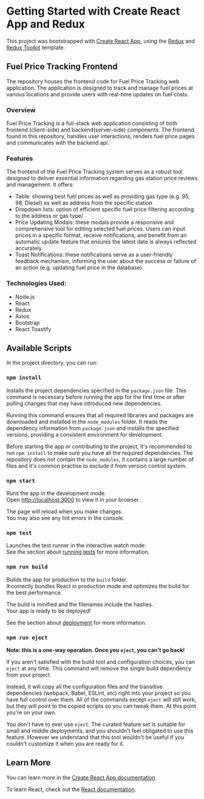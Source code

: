 # Getting Started with Create React App and Redux

This project was bootstrapped with [Create React App](https://github.com/facebook/create-react-app), using the [Redux](https://redux.js.org/) and [Redux Toolkit](https://redux-toolkit.js.org/) template.

## Fuel Price Tracking Frontend

The repository houses the frontend code for Fuel Price Tracking web application. The application is designed to track and manage fuel prices at various locations and provide users with real-time updates on fuel costs.

### Overview

Fuel Price Tracking is a full-stack web application consisting of both frontend (client-side) and backend(server-side) components. The frontend, found in this repository, handles user interactions, renders fuel price pages and communicates with the backend api.

### Features

The frontend of the Fuel Price Tracking system serves as a robust tool designed to deliver essential information regarding gas station price reviews and management. It offers:
 - Table: showing best fuel prices as well as providing gas type (e.g. 95, 98, Diesel) as well as address from the specific station
 - Dropdown lists: option of efficient specific fuel price filtering according to the address or gas type/
 - Price Updating Modals:  these modals provide a responsive and comprehensive tool for editing selected fuel prices. Users can input prices in a specific format, receive notifications, and benefit from an automatic update feature that ensures the latest date is always reflected accurately.
 - Toast Notifications: these notifications serve as a user-friendly feedback mechanism, informing the user about the success or failure of an action (e.g. updating fuel price in the database).

### Technologies Used:
- Node.js
- React
- Redux
- Axios
- Bootstrap
- React Toastify

## Available Scripts

In the project directory, you can run:

### `npm install`

Installs the project dependencies specified in the `package.json` file. This command is necessary before running the app for the first time or after pulling changes that may have introduced new dependencies.

Running this command ensures that all required libraries and packages are downloaded and installed in the `node_modules` folder. It reads the dependency information from `package.json` and installs the specified versions, providing a consistent environment for development.

Before starting the app or contributing to the project, it's recommended to run `npm install` to make sure you have all the required dependencies. The repository does not contain the `node_modules`, it contains a large number of files and it's common practise to exclude it from version control system.

### `npm start`

Runs the app in the development mode.\
Open [http://localhost:3000](http://localhost:3000) to view it in your browser.

The page will reload when you make changes.\
You may also see any lint errors in the console.

### `npm test`

Launches the test runner in the interactive watch mode.\
See the section about [running tests](https://facebook.github.io/create-react-app/docs/running-tests) for more information.

### `npm run build`

Builds the app for production to the `build` folder.\
It correctly bundles React in production mode and optimizes the build for the best performance.

The build is minified and the filenames include the hashes.\
Your app is ready to be deployed!

See the section about [deployment](https://facebook.github.io/create-react-app/docs/deployment) for more information.

### `npm run eject`

**Note: this is a one-way operation. Once you `eject`, you can't go back!**

If you aren't satisfied with the build tool and configuration choices, you can `eject` at any time. This command will remove the single build dependency from your project.

Instead, it will copy all the configuration files and the transitive dependencies (webpack, Babel, ESLint, etc) right into your project so you have full control over them. All of the commands except `eject` will still work, but they will point to the copied scripts so you can tweak them. At this point you're on your own.

You don't have to ever use `eject`. The curated feature set is suitable for small and middle deployments, and you shouldn't feel obligated to use this feature. However we understand that this tool wouldn't be useful if you couldn't customize it when you are ready for it.

## Learn More

You can learn more in the [Create React App documentation](https://facebook.github.io/create-react-app/docs/getting-started).

To learn React, check out the [React documentation](https://reactjs.org/).
